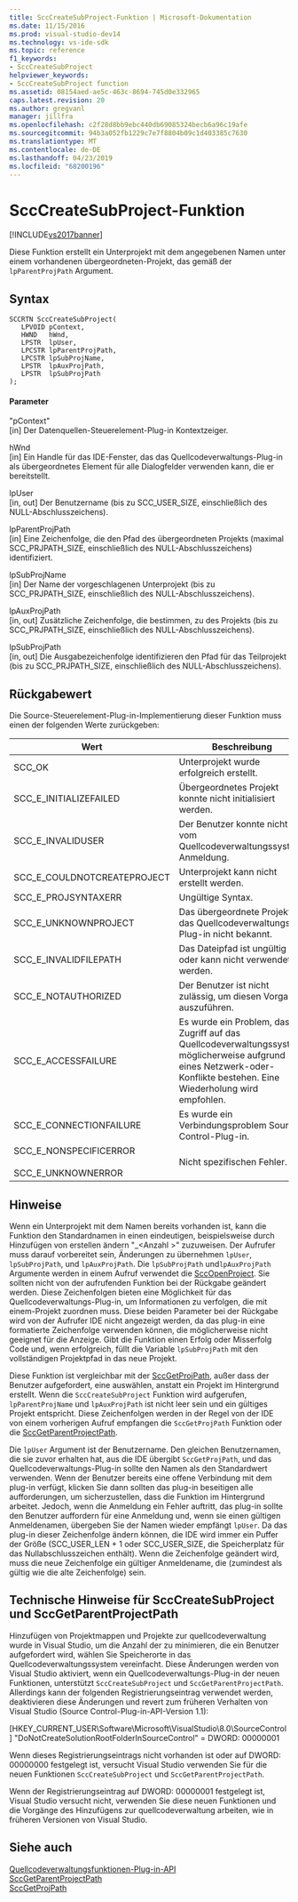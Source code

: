 ```yaml
---
title: SccCreateSubProject-Funktion | Microsoft-Dokumentation
ms.date: 11/15/2016
ms.prod: visual-studio-dev14
ms.technology: vs-ide-sdk
ms.topic: reference
f1_keywords:
- SccCreateSubProject
helpviewer_keywords:
- SccCreateSubProject function
ms.assetid: 08154aed-ae5c-463c-8694-745d0e332965
caps.latest.revision: 20
ms.author: gregvanl
manager: jillfra
ms.openlocfilehash: c2f28d8bb9ebc440db69085324becb6a96c19afe
ms.sourcegitcommit: 94b3a052fb1229c7e7f8804b09c1d403385c7630
ms.translationtype: MT
ms.contentlocale: de-DE
ms.lasthandoff: 04/23/2019
ms.locfileid: "68200196"
---
```

# <a name="scccreatesubproject-function"></a>SccCreateSubProject-Funktion
[!INCLUDE[vs2017banner](../includes/vs2017banner.md)]

Diese Funktion erstellt ein Unterprojekt mit dem angegebenen Namen unter einem vorhandenen übergeordneten-Projekt, das gemäß der `lpParentProjPath` Argument.  
  
## <a name="syntax"></a>Syntax  
  
```cpp#  
SCCRTN SccCreateSubProject(  
   LPVOID pContext,  
   HWND   hWnd,  
   LPSTR  lpUser,  
   LPCSTR lpParentProjPath,  
   LPCSTR lpSubProjName,  
   LPSTR  lpAuxProjPath,  
   LPSTR  lpSubProjPath  
);  
```  
  
#### <a name="parameters"></a>Parameter  
 "pContext"  
 [in] Der Datenquellen-Steuerelement-Plug-in Kontextzeiger.  
  
 hWnd  
 [in] Ein Handle für das IDE-Fenster, das das Quellcodeverwaltungs-Plug-in als übergeordnetes Element für alle Dialogfelder verwenden kann, die er bereitstellt.  
  
 lpUser  
 [in, out] Der Benutzername (bis zu SCC_USER_SIZE, einschließlich des NULL-Abschlusszeichens).  
  
 lpParentProjPath  
 [in] Eine Zeichenfolge, die den Pfad des übergeordneten Projekts (maximal SCC_PRJPATH_SIZE, einschließlich des NULL-Abschlusszeichens) identifiziert.  
  
 lpSubProjName  
 [in] Der Name der vorgeschlagenen Unterprojekt (bis zu SCC_PRJPATH_SIZE, einschließlich des NULL-Abschlusszeichens).  
  
 lpAuxProjPath  
 [in, out] Zusätzliche Zeichenfolge, die bestimmen, zu des Projekts (bis zu SCC_PRJPATH_SIZE, einschließlich des NULL-Abschlusszeichens).  
  
 lpSubProjPath  
 [in, out] Die Ausgabezeichenfolge identifizieren den Pfad für das Teilprojekt (bis zu SCC_PRJPATH_SIZE, einschließlich des NULL-Abschlusszeichens).  
  
## <a name="return-value"></a>Rückgabewert  
 Die Source-Steuerelement-Plug-in-Implementierung dieser Funktion muss einen der folgenden Werte zurückgeben:  
  
|Wert|Beschreibung|  
|-----------|-----------------|  
|SCC_OK|Unterprojekt wurde erfolgreich erstellt.|  
|SCC_E_INITIALIZEFAILED|Übergeordnetes Projekt konnte nicht initialisiert werden.|  
|SCC_E_INVALIDUSER|Der Benutzer konnte nicht vom Quellcodeverwaltungssystem Anmeldung.|  
|SCC_E_COULDNOTCREATEPROJECT|Unterprojekt kann nicht erstellt werden.|  
|SCC_E_PROJSYNTAXERR|Ungültige Syntax.|  
|SCC_E_UNKNOWNPROJECT|Das übergeordnete Projekt ist das Quellcodeverwaltungs-Plug-in nicht bekannt.|  
|SCC_E_INVALIDFILEPATH|Das Dateipfad ist ungültig oder kann nicht verwendet werden.|  
|SCC_E_NOTAUTHORIZED|Der Benutzer ist nicht zulässig, um diesen Vorgang auszuführen.|  
|SCC_E_ACCESSFAILURE|Es wurde ein Problem, das Zugriff auf das Quellcodeverwaltungssystem, möglicherweise aufgrund eines Netzwerk-oder-Konflikte bestehen. Eine Wiederholung wird empfohlen.|  
|SCC_E_CONNECTIONFAILURE|Es wurde ein Verbindungsproblem Source Control-Plug-in.|  
|SCC_E_NONSPECIFICERROR<br /><br /> SCC_E_UNKNOWNERROR|Nicht spezifischen Fehler.|  
  
## <a name="remarks"></a>Hinweise  
 Wenn ein Unterprojekt mit dem Namen bereits vorhanden ist, kann die Funktion den Standardnamen in einen eindeutigen, beispielsweise durch Hinzufügen von erstellen ändern "_\<Anzahl >" zuzuweisen. Der Aufrufer muss darauf vorbereitet sein, Änderungen zu übernehmen `lpUser`, `lpSubProjPath`, und `lpAuxProjPath`. Die `lpSubProjPath` und`lpAuxProjPath` Argumente werden in einem Aufruf verwendet die [SccOpenProject](../extensibility/sccopenproject-function.md). Sie sollten nicht von der aufrufenden Funktion bei der Rückgabe geändert werden. Diese Zeichenfolgen bieten eine Möglichkeit für das Quellcodeverwaltungs-Plug-in, um Informationen zu verfolgen, die mit einem-Projekt zuordnen muss. Diese beiden Parameter bei der Rückgabe wird von der Aufrufer IDE nicht angezeigt werden, da das plug-in eine formatierte Zeichenfolge verwenden können, die möglicherweise nicht geeignet für die Anzeige. Gibt die Funktion einen Erfolg oder Misserfolg Code und, wenn erfolgreich, füllt die Variable `lpSubProjPath` mit den vollständigen Projektpfad in das neue Projekt.  
  
 Diese Funktion ist vergleichbar mit der [SccGetProjPath](../extensibility/sccgetprojpath-function.md), außer dass der Benutzer aufgefordert, eine auswählen, anstatt ein Projekt im Hintergrund erstellt. Wenn die `SccCreateSubProject` Funktion wird aufgerufen, `lpParentProjName` und `lpAuxProjPath` ist nicht leer sein und ein gültiges Projekt entspricht. Diese Zeichenfolgen werden in der Regel von der IDE von einem vorherigen Aufruf empfangen die `SccGetProjPath` Funktion oder die [SccGetParentProjectPath](../extensibility/sccgetparentprojectpath-function.md).  
  
 Die `lpUser` Argument ist der Benutzername. Den gleichen Benutzernamen, die sie zuvor erhalten hat, aus die IDE übergibt `SccGetProjPath`, und das Quellcodeverwaltungs-Plug-in sollte den Namen als den Standardwert verwenden. Wenn der Benutzer bereits eine offene Verbindung mit dem plug-in verfügt, klicken Sie dann sollten das plug-in beseitigen alle aufforderungen, um sicherzustellen, dass die Funktion im Hintergrund arbeitet. Jedoch, wenn die Anmeldung ein Fehler auftritt, das plug-in sollte den Benutzer auffordern für eine Anmeldung und, wenn sie einen gültigen Anmeldenamen, übergeben Sie der Namen wieder empfängt `lpUser`. Da das plug-in dieser Zeichenfolge ändern können, die IDE wird immer ein Puffer der Größe (SCC_USER_LEN + 1 oder SCC_USER_SIZE, die Speicherplatz für das Nullabschlusszeichen enthält). Wenn die Zeichenfolge geändert wird, muss die neue Zeichenfolge ein gültiger Anmeldename, die (zumindest als gültig wie die alte Zeichenfolge) sein.  
  
## <a name="technical-notes-for-scccreatesubproject-and-sccgetparentprojectpath"></a>Technische Hinweise für SccCreateSubProject und SccGetParentProjectPath  
 Hinzufügen von Projektmappen und Projekte zur quellcodeverwaltung wurde in Visual Studio, um die Anzahl der zu minimieren, die ein Benutzer aufgefordert wird, wählen Sie Speicherorte in das Quellcodeverwaltungssystem vereinfacht. Diese Änderungen werden von Visual Studio aktiviert, wenn ein Quellcodeverwaltungs-Plug-in der neuen Funktionen, unterstützt `SccCreateSubProject` und `SccGetParentProjectPath`. Allerdings kann der folgenden Registrierungseintrag verwendet werden, deaktivieren diese Änderungen und revert zum früheren Verhalten von Visual Studio (Source Control-Plug-in-API-Version 1.1):  
  
 [HKEY_CURRENT_USER\Software\Microsoft\VisualStudio\8.0\SourceControl] "DoNotCreateSolutionRootFolderInSourceControl" = DWORD: 00000001  
  
 Wenn dieses Registrierungseintrags nicht vorhanden ist oder auf DWORD: 00000000 festgelegt ist, versucht Visual Studio verwenden Sie für die neuen Funktionen `SccCreateSubProject` und `SccGetParentProjectPath`.  
  
 Wenn der Registrierungseintrag auf DWORD: 00000001 festgelegt ist, Visual Studio versucht nicht, verwenden Sie diese neuen Funktionen und die Vorgänge des Hinzufügens zur quellcodeverwaltung arbeiten, wie in früheren Versionen von Visual Studio.  
  
## <a name="see-also"></a>Siehe auch  
 [Quellcodeverwaltungsfunktionen-Plug-in-API](../extensibility/source-control-plug-in-api-functions.md)   
 [SccGetParentProjectPath](../extensibility/sccgetparentprojectpath-function.md)   
 [SccGetProjPath](../extensibility/sccgetprojpath-function.md)
